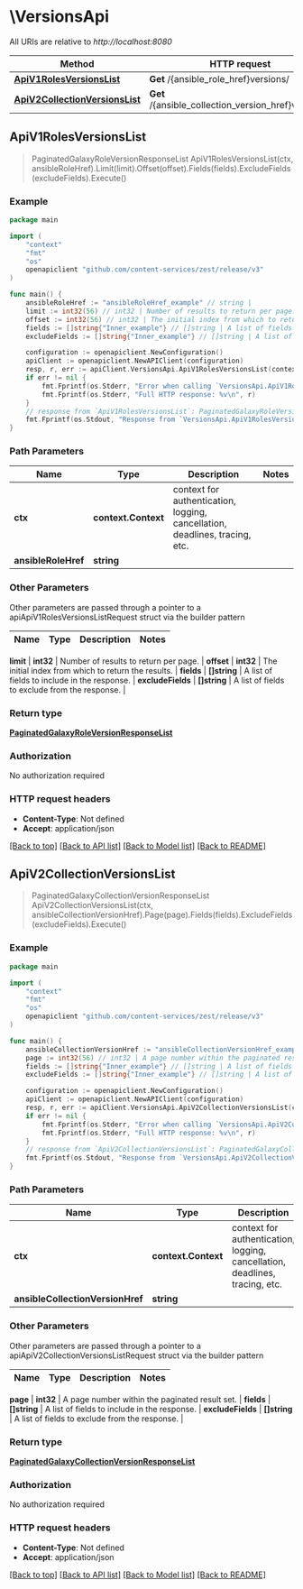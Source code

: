 # \VersionsApi

All URIs are relative to *http://localhost:8080*

Method | HTTP request | Description
------------- | ------------- | -------------
[**ApiV1RolesVersionsList**](VersionsApi.md#ApiV1RolesVersionsList) | **Get** /{ansible_role_href}versions/ | 
[**ApiV2CollectionVersionsList**](VersionsApi.md#ApiV2CollectionVersionsList) | **Get** /{ansible_collection_version_href}versions/ | 



## ApiV1RolesVersionsList

> PaginatedGalaxyRoleVersionResponseList ApiV1RolesVersionsList(ctx, ansibleRoleHref).Limit(limit).Offset(offset).Fields(fields).ExcludeFields(excludeFields).Execute()





### Example

```go
package main

import (
    "context"
    "fmt"
    "os"
    openapiclient "github.com/content-services/zest/release/v3"
)

func main() {
    ansibleRoleHref := "ansibleRoleHref_example" // string | 
    limit := int32(56) // int32 | Number of results to return per page. (optional)
    offset := int32(56) // int32 | The initial index from which to return the results. (optional)
    fields := []string{"Inner_example"} // []string | A list of fields to include in the response. (optional)
    excludeFields := []string{"Inner_example"} // []string | A list of fields to exclude from the response. (optional)

    configuration := openapiclient.NewConfiguration()
    apiClient := openapiclient.NewAPIClient(configuration)
    resp, r, err := apiClient.VersionsApi.ApiV1RolesVersionsList(context.Background(), ansibleRoleHref).Limit(limit).Offset(offset).Fields(fields).ExcludeFields(excludeFields).Execute()
    if err != nil {
        fmt.Fprintf(os.Stderr, "Error when calling `VersionsApi.ApiV1RolesVersionsList``: %v\n", err)
        fmt.Fprintf(os.Stderr, "Full HTTP response: %v\n", r)
    }
    // response from `ApiV1RolesVersionsList`: PaginatedGalaxyRoleVersionResponseList
    fmt.Fprintf(os.Stdout, "Response from `VersionsApi.ApiV1RolesVersionsList`: %v\n", resp)
}
```

### Path Parameters


Name | Type | Description  | Notes
------------- | ------------- | ------------- | -------------
**ctx** | **context.Context** | context for authentication, logging, cancellation, deadlines, tracing, etc.
**ansibleRoleHref** | **string** |  | 

### Other Parameters

Other parameters are passed through a pointer to a apiApiV1RolesVersionsListRequest struct via the builder pattern


Name | Type | Description  | Notes
------------- | ------------- | ------------- | -------------

 **limit** | **int32** | Number of results to return per page. | 
 **offset** | **int32** | The initial index from which to return the results. | 
 **fields** | **[]string** | A list of fields to include in the response. | 
 **excludeFields** | **[]string** | A list of fields to exclude from the response. | 

### Return type

[**PaginatedGalaxyRoleVersionResponseList**](PaginatedGalaxyRoleVersionResponseList.md)

### Authorization

No authorization required

### HTTP request headers

- **Content-Type**: Not defined
- **Accept**: application/json

[[Back to top]](#) [[Back to API list]](../README.md#documentation-for-api-endpoints)
[[Back to Model list]](../README.md#documentation-for-models)
[[Back to README]](../README.md)


## ApiV2CollectionVersionsList

> PaginatedGalaxyCollectionVersionResponseList ApiV2CollectionVersionsList(ctx, ansibleCollectionVersionHref).Page(page).Fields(fields).ExcludeFields(excludeFields).Execute()





### Example

```go
package main

import (
    "context"
    "fmt"
    "os"
    openapiclient "github.com/content-services/zest/release/v3"
)

func main() {
    ansibleCollectionVersionHref := "ansibleCollectionVersionHref_example" // string | 
    page := int32(56) // int32 | A page number within the paginated result set. (optional)
    fields := []string{"Inner_example"} // []string | A list of fields to include in the response. (optional)
    excludeFields := []string{"Inner_example"} // []string | A list of fields to exclude from the response. (optional)

    configuration := openapiclient.NewConfiguration()
    apiClient := openapiclient.NewAPIClient(configuration)
    resp, r, err := apiClient.VersionsApi.ApiV2CollectionVersionsList(context.Background(), ansibleCollectionVersionHref).Page(page).Fields(fields).ExcludeFields(excludeFields).Execute()
    if err != nil {
        fmt.Fprintf(os.Stderr, "Error when calling `VersionsApi.ApiV2CollectionVersionsList``: %v\n", err)
        fmt.Fprintf(os.Stderr, "Full HTTP response: %v\n", r)
    }
    // response from `ApiV2CollectionVersionsList`: PaginatedGalaxyCollectionVersionResponseList
    fmt.Fprintf(os.Stdout, "Response from `VersionsApi.ApiV2CollectionVersionsList`: %v\n", resp)
}
```

### Path Parameters


Name | Type | Description  | Notes
------------- | ------------- | ------------- | -------------
**ctx** | **context.Context** | context for authentication, logging, cancellation, deadlines, tracing, etc.
**ansibleCollectionVersionHref** | **string** |  | 

### Other Parameters

Other parameters are passed through a pointer to a apiApiV2CollectionVersionsListRequest struct via the builder pattern


Name | Type | Description  | Notes
------------- | ------------- | ------------- | -------------

 **page** | **int32** | A page number within the paginated result set. | 
 **fields** | **[]string** | A list of fields to include in the response. | 
 **excludeFields** | **[]string** | A list of fields to exclude from the response. | 

### Return type

[**PaginatedGalaxyCollectionVersionResponseList**](PaginatedGalaxyCollectionVersionResponseList.md)

### Authorization

No authorization required

### HTTP request headers

- **Content-Type**: Not defined
- **Accept**: application/json

[[Back to top]](#) [[Back to API list]](../README.md#documentation-for-api-endpoints)
[[Back to Model list]](../README.md#documentation-for-models)
[[Back to README]](../README.md)

